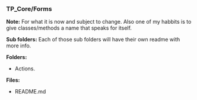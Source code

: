 ### TP_Core/Forms 


**Note:** For what it is now and subject to change. Also one of my habbits is to give classes/methods a name that speaks for itself.

**Sub folders:** Each of those sub folders will have their own readme with more info.

**Folders:** 
- Actions.

**Files:** 
- README.md

